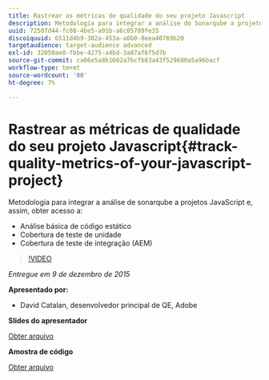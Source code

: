 ```yaml
---
title: Rastrear as métricas de qualidade do seu projeto Javascript
description: Metodologia para integrar a análise do Sonarqube a projetos Javascript e, assim, obter acesso a · Análise básica de código estático · Cobertura de testes de unidade · Cobertura de testes de integração (AEM)
uuid: 72507d44-fc08-4be5-a91b-a6c05709fe35
discoiquuid: 6511d4b9-302a-453a-a6b0-8eea40769b20
targetaudience: target-audience advanced
exl-id: 32050ae8-fbbe-4275-a4bd-3a87af6f5d7b
source-git-commit: ca06e5a8b1602a7bcfb83a43f529680a5a96bacf
workflow-type: tm+mt
source-wordcount: '80'
ht-degree: 7%

---
```


# Rastrear as métricas de qualidade do seu projeto Javascript{#track-quality-metrics-of-your-javascript-project}

Metodologia para integrar a análise de sonarqube a projetos JavaScript e, assim, obter acesso a:

* Análise básica de código estático
* Cobertura de teste de unidade
* Cobertura de teste de integração (AEM)

>[!VIDEO](https://video.tv.adobe.com/v/19372/?quality=9)

*Entregue em 9 de dezembro de 2015*

**Apresentado por:**

* David Catalan, desenvolvedor principal de QE, Adobe

**Slides do apresentador**

[Obter arquivo](assets/aem-gems-js-quality-metrics-12-9-15.pdf)

**Amostra de código**

[Obter arquivo](assets/com-adobe-granite-ui-utils-timing-with-licenses.zip)
<!--
[Get back to the Overview](https://helpx.adobe.com/experience-manager/kt/eseminars/gems/aem-index.html)
-->
